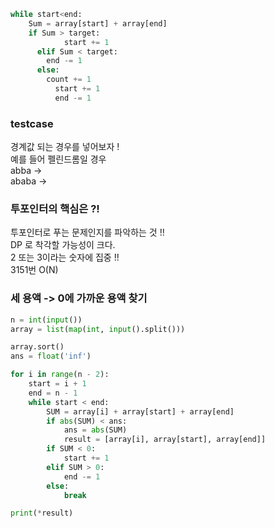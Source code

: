 ```python
while start<end:
  	Sum = array[start] + array[end]
  	if Sum > target:
			start += 1
      elif Sum < target:
      	end -= 1
      else:
      	count += 1
          start += 1
          end -= 1
```
### testcase
경계값 되는 경우를 넣어보자 !   
예를 들어 펠린드롬일 경우   
abba ->    
ababa ->   

### 투포인터의 핵심은 ?!
투포인터로 푸는 문제인지를 파악하는 것 !!    
DP 로 착각할 가능성이 크다.   
2 또는 3이라는 숫자에 집중 !!   
3151번
O(N)

### 세 용액 -> 0에 가까운 용액 찾기
```python
n = int(input())
array = list(map(int, input().split()))

array.sort()
ans = float('inf')

for i in range(n - 2):
    start = i + 1
    end = n - 1
    while start < end:
        SUM = array[i] + array[start] + array[end]
        if abs(SUM) < ans:
            ans = abs(SUM)
            result = [array[i], array[start], array[end]]
        if SUM < 0:
            start += 1
        elif SUM > 0:
            end -= 1
        else:
            break

print(*result)
```